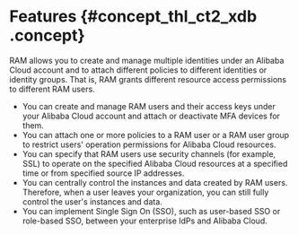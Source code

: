 # Features {#concept_thl_ct2_xdb .concept}

RAM allows you to create and manage multiple identities under an Alibaba Cloud account and to attach different policies to different identities or identity groups. That is, RAM grants different resource access permissions to different RAM users.

-   You can create and manage RAM users and their access keys under your Alibaba Cloud account and attach or deactivate MFA devices for them.
-   You can attach one or more policies to a RAM user or a RAM user group to restrict users' operation permissions for Alibaba Cloud resources.
-   You can specify that RAM users use security channels \(for example, SSL\) to operate on the specified Alibaba Cloud resources at a specified time or from specified source IP addresses.
-   You can centrally control the instances and data created by RAM users. Therefore, when a user leaves your organization, you can still fully control the user's instances and data.
-   You can implement Single Sign On \(SSO\), such as user-based SSO or role-based SSO, between your enterprise IdPs and Alibaba Cloud.

